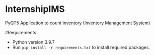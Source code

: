 # InternshipIMS
PyQT5 Application to count inventory (Inventory Management System)

#Requirements

* Python version 3.9.7
* Run ``pip install -r requirements.txt`` to install required packages.
